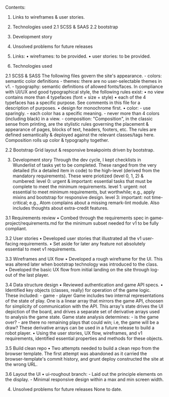 Contents:
1. Links to wireframes & user stories.
2. Technologies used
  2.1 SCSS & SAAS
  2.2 bootstrap
3. Development story
4. Unsolved problems for future releases

1. Links:
• wireframes: to be provided.
• user stories: to be provided.

2. Technologies used

  2.1 SCSS & SASS
  The following files govern the site's appearance.
    - colors: semantic color definitions
    - themes: there are no user-selectable themes in v1.
    - typography: semantic definitions of allowed fonts/faces. In compliance with
        UI/UX and good typographical style, the following rules exist:
        • no view contains more than 4 typefaces (font + size + style)
        • each of the 4 typefaces has a specific purpose. See comments in this
            file for a description of purposes.
        • design for monochrome first.
        • color:
          - use sparingly.
          - each color has a specific meaning.
          - never more than 4 colors (including black) in a view.
    - composition: "Composition", in the classic sense from printing, are the stylistic
        rules governing the placement & appearance of pages, blocks of text, headers,
        footers, etc. The rules are defined semantically & deployed against the
        relevant classes/tags here. Composition rolls up color & typography together.

  2.2 Bootstrap
  Grid layout & responsive breakpoints driven by bootstrap.

3. Development story
Through the dev cycle, I kept checklists in Wunderlist of tasks yet to be completed.
These ranged from the very detailed (fix a detailed item in code) to the high-level
(derived from the mandatory requirements). These were priotized (level 0, 1, 2) & numbered:
  level 0: urgent & important: essential tasks that must be complete to meet the
    minimum requirements.
  level 1: urgent: not essential to meet minimum requirements, but worthwhile; e.g.,
    apply mixins and bootstrap for responsive design.
  level 3: important: not time-critical; e.g., Atom complains about a missing
    remark-lint module. Also includes thoughts about extra-credit features.

  3.1 Requirements review
  • Combed through the requirements spec in game-project/requirements.md for the
      minimum subset needed for v1 to be fully compliant.

  3.2 User stories
  • Developed user stories that illustrated all the v1 user-facing requirements.
  • Set aside for later any feature not absolutely essential to meet v1 requirements.

  3.3 Wireframes and UX flow
  • Developed a rough wireframe for the UI. This was altered later when bootstrap
      technology was introduced to the class.
  • Developed the basic UX flow from initial landing on the site through log-out
      of the last player.

  3.4 Data structure design
  • Reviewed authentication and game API specs.
  • Identified key objects (classes, really) for operation of the game logic.
      These included:
      - game
      - player
      Game includes two internal representations of the state of play. One is a
      linear array that mirrors the game API, choosen for simplicity of communication
      with the API. This array's state drives the UI depiction of the board, and
      drives a separate set of derivative arrays used to analysis the game state.
      Game state analysis determines:
      - is the game over?
      - are there no remaining plays that could win; i.e, the game will be a draw?
      These derivative arrays can be used in a future release to build a robot
      player.
  • Using the user stories, UX flow, wireframes, and v1 requirements, identified
      essential properties and methods for these objects.

  3.5 Build clean repo
  • Two attempts needed to build a clean repo from the browser template. The first
      attempt was abandoned as it carried the browser-template's commit history, and
      grunt deploy constructed the site at the wrong URL.

  3.6 Layout the UI
  • ui-roughout branch:
    - Laid out the principle elements on the display.
    - Minimal responsive design within a max and min screen width.



4. Unsolved problems for future releases
None to date.

